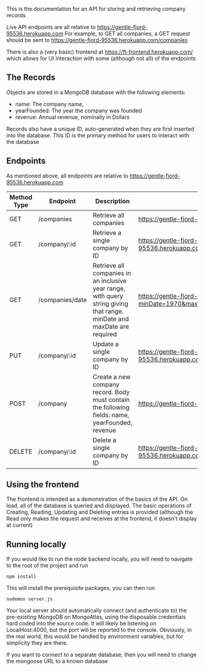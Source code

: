 This is the documentation for an API for storing and retrieving company records

Live API endpoints are all relative to https://gentle-fjord-95536.herokuapp.com
For example, to GET all companies, a GET request should be sent to https://gentle-fjord-95536.herokuapp.com/companies

There is also a (very basic) frontend at https://ft-frontend.herokuapp.com/ which allows for UI interaction with some (although not all) of the endpoints

## The Records

Objects are stored in a MongoDB database with the following elements: 
* name: The company name, 
* yearFounded: The year the company was founded
* revenue: Annual revenue, nominally in Dollars

Records also have a unique ID, auto-generated when they are first inserted into the database. This ID is the primary method for users to interact with the database

## Endpoints
As mentioned above, all endpoints are relative to https://gentle-fjord-95536.herokuapp.com

|Method Type| Endpoint       | Description          | Example URL                              |
|-----------|----------------|----------------------|------------------------------------------|
|     GET   | /companies     |Retrieve all companies| https://gentle-fjord-95536.herokuapp.com |
|     GET   |/company/:id    |Retrieve a single company by ID |https://gentle-fjord-95536.herokuapp.com/company/5d0fb23ab0ed1b32d8984acb|
|     GET   |/companies/date |Retrieve all companies in an inclusive year range, with query string giving that range. minDate and maxDate are required|https://gentle-fjord-95536.herokuapp.com/companies/date?minDate=1970&maxDate=1980|
|     PUT   |/company/:id    |Update a single company by ID   |https://gentle-fjord-95536.herokuapp.com/company/5d0fb23ab0ed1b32d8984acb|
|     POST  |/company        |Create a new company record. Body must contain the following fields: name, yearFounded, revenue                      |https://gentle-fjord-95536.herokuapp.com/company/|
|  DELETE   |/company/:id    |Delete a single company by ID   |https://gentle-fjord-95536.herokuapp.com/company/5d0fb23ab0ed1b32d8984acb|


## Using the frontend

The frontend is intended as a demonstration of the basics of the API. On load, all of the database is queried and displayed. The basic operations of Creating, Reading, Updating and Deleting entries is provided (although the Read only makes the request and receives at the frontend, it doesn't display at current)

## Running locally

If you would like to run the node backend locally, you will need to navigate to the root of the project and run 
```
npm install
```
This will install the prerequisite packages, you can then run
```
nodemon server.js
````
Your local server should automatically connect (and authenticate to) the pre-existing MongoDB on MongoAtlas, using the disposable credentials hard coded into the source code. It will likely be listening on LocalHost:4000, but the port will be reported to the console. Obviously, in the real world, this would be handled by environment variables, but for simplicity they are there.

If you want to connect to a separate database, then you will need to change the mongoose URL to a known database